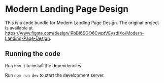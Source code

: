 
  # Modern Landing Page Design

  This is a code bundle for Modern Landing Page Design. The original project is available at https://www.figma.com/design/lRbBl6SGO6CwptVEysdIXo/Modern-Landing-Page-Design.

  ## Running the code

  Run `npm i` to install the dependencies.

  Run `npm run dev` to start the development server.
  